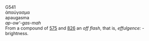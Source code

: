 <body>
  <p>G541<br>  ἀπαύγασμα  <br> apaugasma  <br><i>ap-ow‘-gas-mah </i><br>From a compound of <a href="g0575.htm">575</a> and <a href="g0826.htm">826</a>  an <i>off</i> <i>flash</i>, that is, <i>effulgence:</i> - brightness.<br></p>
 </body>